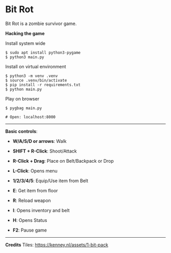 # Bit Rot
Bit Rot is a zombie survivor game.

**Hacking the game**

Install system wide
```shell
$ sudo apt install python3-pygame
$ python3 main.py
```

Install on virtual environment
```shell
$ python3 -m venv .venv
$ source .venv/bin/activate
$ pip install -r requirements.txt
$ python main.py
```

Play on browser
```shell
$ pygbag main.py 

# Open: localhost:8000
```

----

**Basic controls**:
- **W/A/S/D or arrows**: Walk
- **SHIFT + R-Click**: Shoot/Attack
- **R-Click + Drag**: Place on Belt/Backpack or Drop
- **L-Click**: Opens menu 
- **1/2/3/4/5**: Equip/Use item from Belt

- **E**: Get item from floor
- **R**: Reload weapon

- **I**: Opens inventory and belt
- **H**: Opens Status

- **F2**: Pause game
----

**Credits**
Tiles: https://kenney.nl/assets/1-bit-pack